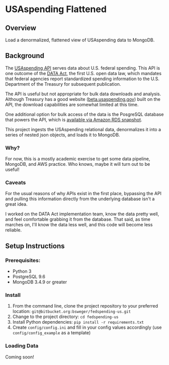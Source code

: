 # USAspending Flattened

## Overview

Load a denormalized, flattened view of USAspending data to MongoDB.

## Background

The [USAspending API](https://api.usaspending.gov/) serves data about U.S. federal spending. This API is one outcome of the [DATA Act](http://fedspendingtransparency.github.io/), the first U.S. open data law, which mandates that federal agencies report standardized spending information to the U.S. Department of the Treasury for subsequent publication.

The API is useful but not appropriate for bulk data downloads and analysis. Although Treasury has a good website ([beta.usaspending.gov](https://beta.usaspending.gov)) built on the API, the download capabilities are somewhat limited at this time.

One additional option for bulk access of the data is the PosgreSQL database that powers the API, which is [available via Amazon RDS snapshot](https://aws.amazon.com/public-datasets/usaspending/).

This project ingests the USAspending relational data, denormalizes it into a series of nested json objects, and loads it to MongoDB.

### Why?

For now, this is a mostly academic exercise to get some data pipeline, MongoDB, and AWS practice. Who knows, maybe it will turn out to be useful!

### Caveats

For the usual reasons of why APIs exist in the first place, bypassing the API and pulling this information directly from the underlying database isn't a great idea.

I worked on the DATA Act implementation team, know the data pretty well, and feel comfortable grabbing it from the database. That said, as time marches on, I'll know the data less well, and this code will become less reliable.


## Setup Instructions

### Prerequisites:

* Python 3
* PostgreSQL 9.6
* MongoDB 3.4.9 or greater


### Install

1. From the command line, clone the project repository to your preferred location: `git@bitbucket.org:bsweger/fedspending-us.git`
2. Change to the project directory: `cd fedspending-us`
3. Install Python dependencies: `pip install -r requirements.txt`
4. Create `config/config.ini` and fill in your config values accordingly (use `config/config_example` as a template)

### Loading Data

Coming soon!
